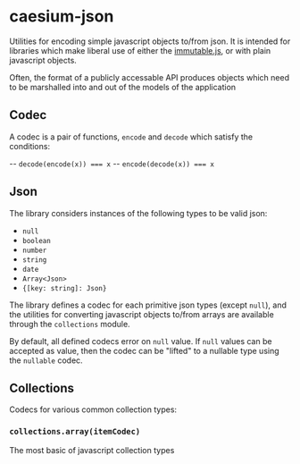 # caesium-json

Utilities for encoding simple javascript objects to/from json.
It is intended for libraries which make liberal use of either the [immutable.js](1),
or with plain javascript objects.

Often, the format of a publicly accessable API produces objects
which need to be marshalled into and out of the models of the application

## Codec

A codec is a pair of functions, `encode` and `decode` which satisfy
the conditions:

-- `decode(encode(x)) === x`
-- `encode(decode(x)) === x`

## Json

The library considers instances of the following types to be valid json:

- `null`
- `boolean`
- `number`
- `string`
- `date`
- `Array<Json>`
- `{[key: string]: Json}`

The library defines a codec for each primitive json
types (except `null`), and the utilities for converting
javascript objects to/from arrays are available through the
`collections` module.

By default, all defined codecs error on `null` value. If `null`
values can be accepted as value, then the codec can be "lifted"
to a nullable type using the `nullable` codec.

## Collections

Codecs for various common collection types:

### `collections.array(itemCodec)`

The most basic of javascript collection types









